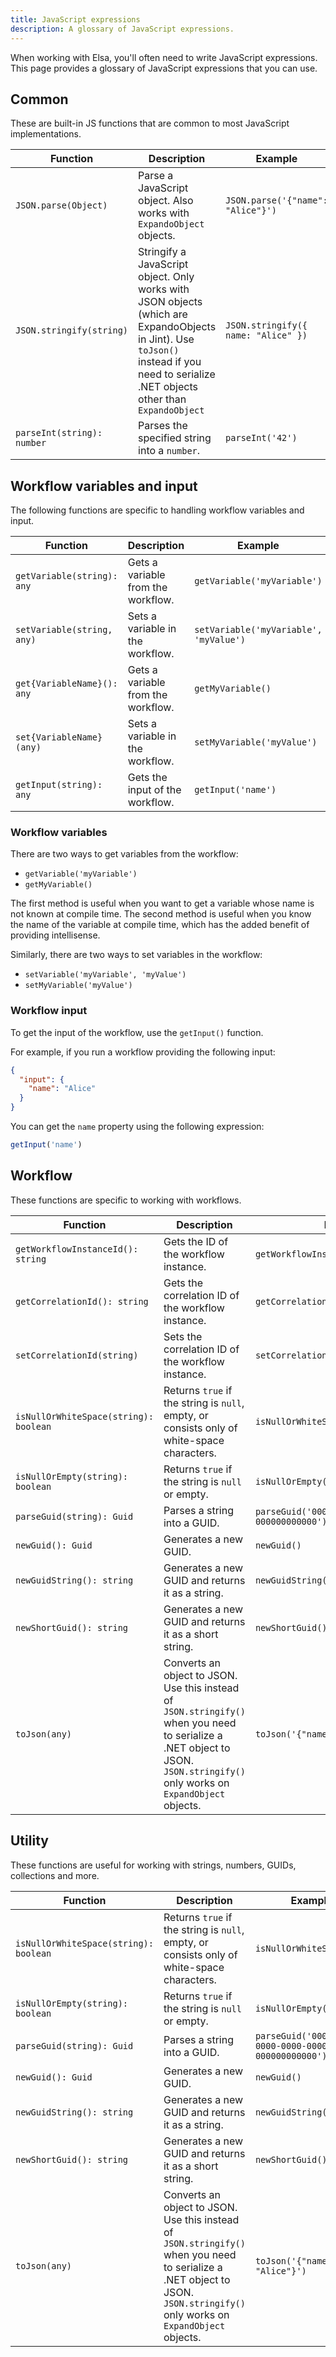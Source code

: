 ```yaml
---
title: JavaScript expressions
description: A glossary of JavaScript expressions.
---
```


When working with Elsa, you'll often need to write JavaScript expressions. This page provides a glossary of JavaScript expressions that you can use.

## Common

These are built-in JS functions that are common to most JavaScript implementations.

| Function                   | Description                                                                                                                                                                             | Example                             |
|----------------------------|-----------------------------------------------------------------------------------------------------------------------------------------------------------------------------------------|-------------------------------------|
| `JSON.parse(Object)`       | Parse a JavaScript object. Also works with `ExpandoObject` objects.                                                                                                                     | `JSON.parse('{"name": "Alice"}')`   |
| `JSON.stringify(string)`   | Stringify a JavaScript object. Only works with JSON objects (which are ExpandoObjects in Jint). Use `toJson()` instead if you need to serialize .NET objects other than `ExpandoObject` | `JSON.stringify({ name: "Alice" })` |
| `parseInt(string): number` | Parses the specified string into a `number`.                                                                                                                                            | `parseInt('42')`                    |

## Workflow variables and input

The following functions are specific to handling workflow variables and input.

| Function                   | Description                        | Example                                |
|----------------------------|------------------------------------|----------------------------------------|
| `getVariable(string): any` | Gets a variable from the workflow. | `getVariable('myVariable')`            |
| `setVariable(string, any)` | Sets a variable in the workflow.   | `setVariable('myVariable', 'myValue')` |
| `get{VariableName}(): any` | Gets a variable from the workflow. | `getMyVariable()`                      |
| `set{VariableName}(any)`   | Sets a variable in the workflow.   | `setMyVariable('myValue')`             |
| `getInput(string): any`    | Gets the input of the workflow.    | `getInput('name')`                     |

### Workflow variables

There are two ways to get variables from the workflow:

- `getVariable('myVariable')`
- `getMyVariable()`

The first method is useful when you want to get a variable whose name is not known at compile time.
The second method is useful when you know the name of the variable at compile time, which has the added benefit of providing intellisense.

Similarly, there are two ways to set variables in the workflow:

- `setVariable('myVariable', 'myValue')`
- `setMyVariable('myValue')`

### Workflow input

To get the input of the workflow, use the `getInput()` function.

For example, if you run a workflow providing the following input:

```json
{
  "input": {
    "name": "Alice"
  }
}
```

You can get the `name` property using the following expression:

```javascript
getInput('name')
```

## Workflow

These functions are specific to working with workflows. 

| Function                              | Description                                                                                                                                                                   | Example                                             |
|---------------------------------------|-------------------------------------------------------------------------------------------------------------------------------------------------------------------------------|-----------------------------------------------------|
| `getWorkflowInstanceId(): string`     | Gets the ID of the workflow instance.                                                                                                                                         | `getWorkflowInstanceId()`                           |
| `getCorrelationId(): string`          | Gets the correlation ID of the workflow instance.                                                                                                                             | `getCorrelationId()`                                |
| `setCorrelationId(string)`            | Sets the correlation ID of the workflow instance.                                                                                                                             | `setCorrelationId('myCorrelationId')`               |
| `isNullOrWhiteSpace(string): boolean` | Returns `true` if the string is `null`, empty, or consists only of white-space characters.                                                                                    | `isNullOrWhiteSpace('')`                            |
| `isNullOrEmpty(string): boolean`      | Returns `true` if the string is `null` or empty.                                                                                                                              | `isNullOrEmpty('')`                                 |
| `parseGuid(string): Guid`             | Parses a string into a GUID.                                                                                                                                                  | `parseGuid('00000000-0000-0000-0000-000000000000')` |
| `newGuid(): Guid`                     | Generates a new GUID.                                                                                                                                                         | `newGuid()`                                         |
| `newGuidString(): string`             | Generates a new GUID and returns it as a string.                                                                                                                              | `newGuidString()`                                   |
| `newShortGuid(): string`              | Generates a new GUID and returns it as a short string.                                                                                                                        | `newShortGuid()`                                    |
| `toJson(any)`                         | Converts an object to JSON. Use this instead of `JSON.stringify()` when you need to serialize a .NET object to JSON. `JSON.stringify()` only works on `ExpandObject` objects. | `toJson('{"name": "Alice"}')`                       |

## Utility

These functions are useful for working with strings, numbers, GUIDs, collections and more.

| Function                              | Description                                                                                                                                                                   | Example                                             |
|---------------------------------------|-------------------------------------------------------------------------------------------------------------------------------------------------------------------------------|-----------------------------------------------------|
| `isNullOrWhiteSpace(string): boolean` | Returns `true` if the string is `null`, empty, or consists only of white-space characters.                                                                                    | `isNullOrWhiteSpace('')`                            |
| `isNullOrEmpty(string): boolean`      | Returns `true` if the string is `null` or empty.                                                                                                                              | `isNullOrEmpty('')`                                 |
| `parseGuid(string): Guid`             | Parses a string into a GUID.                                                                                                                                                  | `parseGuid('00000000-0000-0000-0000-000000000000')` |
| `newGuid(): Guid`                     | Generates a new GUID.                                                                                                                                                         | `newGuid()`                                         |
| `newGuidString(): string`             | Generates a new GUID and returns it as a string.                                                                                                                              | `newGuidString()`                                   |
| `newShortGuid(): string`              | Generates a new GUID and returns it as a short string.                                                                                                                        | `newShortGuid()`                                    |
| `toJson(any)`                         | Converts an object to JSON. Use this instead of `JSON.stringify()` when you need to serialize a .NET object to JSON. `JSON.stringify()` only works on `ExpandObject` objects. | `toJson('{"name": "Alice"}')`                       |
